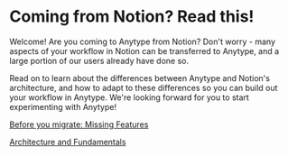 # Coming from Notion? Read this!
Welcome! Are you coming to Anytype from Notion? Don't worry - many aspects of your workflow in Notion can be transferred to Anytype, and a large portion of our users already have done so. 

Read on to learn about the differences between Anytype and Notion's architecture, and how to adapt to these differences so you can build out your workflow in Anytype. We're looking forward for you to start experimenting with Anytype! 


[Before you migrate: Missing Features](migrating/notion/missingfeatures.md)

[Architecture and Fundamentals](migrating/notion/fundamentaldifferences.md)

